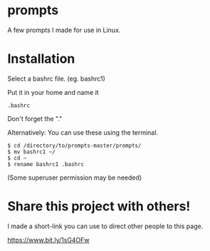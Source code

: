 prompts
=======
A few prompts I made for use in Linux.

Installation
============
Select a bashrc file. (eg. bashrc1)

Put it in your home and name it

```
.bashrc
```

Don't forget the "."

Alternatively: You can use these using the terminal.

```
$ cd /directory/to/prompts-master/prompts/
$ mv bashrc1 ~/
$ cd ~
$ rename bashrc1 .bashrc
```
(Some superuser permission may be needed)

Share this project with others!
===============================
I made a short-link you can use to direct other people to this page.

https://www.bit.ly/1sG4OFw
